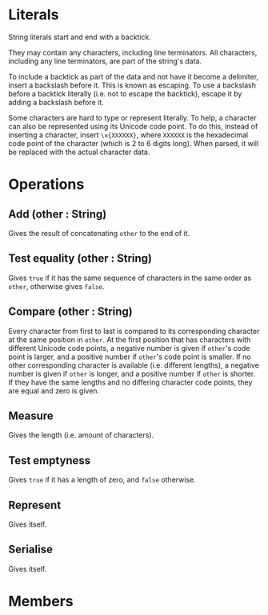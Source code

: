 # Literals

String literals start and end with a backtick.

They may contain any characters, including line terminators. All characters, including any line terminators, are part of the string's data.

To include a backtick as part of the data and not have it become a delimiter, insert a backslash before it. This is known as escaping. To use a backslash before a backtick literally (i.e. not to escape the backtick), escape it by adding a backslash before it.

Some characters are hard to type or represent literally. To help, a character can also be represented using its Unicode code point. To do this, instead of inserting a character, insert `\x{XXXXXX}`, where `XXXXXX` is the hexadecimal code point of the character (which is 2 to 6 digits long). When parsed, it will be replaced with the actual character data.

# Operations

## Add (other : String)

Gives the result of concatenating `other` to the end of it.

## Test equality (other : String)

Gives `true` if it has the same sequence of characters in the same order as `other`, otherwise gives `false`.

## Compare (other : String)

Every character from first to last is compared to its corresponding character at the same position in `other`. At the first position that has characters with different Unicode code points, a negative number is given if `other`'s code point is larger, and a positive number if `other`'s code point is smaller. If no other corresponding character is available (i.e. different lengths), a negative number is given if `other` is longer, and a positive number if `other` is shorter. If they have the same lengths and no differing character code points, they are equal and zero is given.

## Measure

Gives the length (i.e. amount of characters).

## Test emptyness

Gives `true` if it has a length of zero, and `false` otherwise.

## Represent

Gives itself.

## Serialise

Gives itself.

# Members
